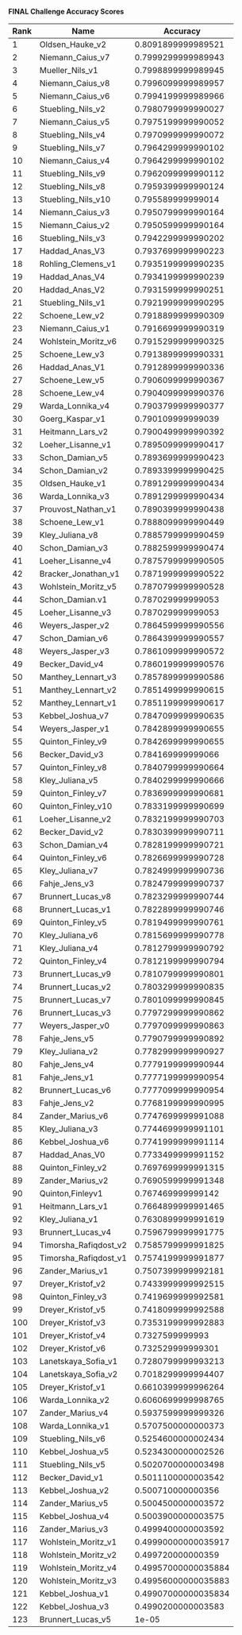 **FINAL Challenge Accuracy Scores**



|Rank|Name|Accuracy|
|----|-----|---|
|1|Oldsen_Hauke_v2|0.8091899999989521|
|2|Niemann_Caius_v7|0.7999299999989943|
|3|Mueller_Nils_v1|0.7998899999989945|
|4|Niemann_Caius_v8|0.7996099999989957|
|5|Niemann_Caius_v6|0.7994199999989966|
|6|Stuebling_Nils_v2|0.7980799999990027|
|7|Niemann_Caius_v5|0.7975199999990052|
|8|Stuebling_Nils_v4|0.7970999999990072|
|9|Stuebling_Nils_v7|0.7964299999990102|
|10|Niemann_Caius_v4|0.7964299999990102|
|11|Stuebling_Nils_v9|0.7962099999990112|
|12|Stuebling_Nils_v8|0.7959399999990124|
|13|Stuebling_Nils_v10|0.795589999999014|
|14|Niemann_Caius_v3|0.7950799999990164|
|15|Niemann_Caius_v2|0.7950599999990164|
|16|Stuebling_Nils_v3|0.7942299999990202|
|17|Haddad_Anas_V3|0.7937699999990223|
|18|Rohling_Clemens_v1|0.7935199999990235|
|19|Haddad_Anas_V4|0.7934199999990239|
|20|Haddad_Anas_V2|0.7931599999990251|
|21|Stuebling_Nils_v1|0.7921999999990295|
|22|Schoene_Lew_v2|0.7918899999990309|
|23|Niemann_Caius_v1|0.7916699999990319|
|24|Wohlstein_Moritz_v6|0.7915299999990325|
|25|Schoene_Lew_v3|0.7913899999990331|
|26|Haddad_Anas_V1|0.7912899999990336|
|27|Schoene_Lew_v5|0.7906099999990367|
|28|Schoene_Lew_v4|0.7904099999990376|
|29|Warda_Lonnika_v4|0.7903799999990377|
|30|Goerg_Kaspar_v1|0.790109999999039|
|31|Heitmann_Lars_v2|0.7900499999990392|
|32|Loeher_Lisanne_v1|0.7895099999990417|
|33|Schon_Damian_v5|0.7893699999990423|
|34|Schon_Damian_v2|0.7893399999990425|
|35|Oldsen_Hauke_v1|0.7891299999990434|
|36|Warda_Lonnika_v3|0.7891299999990434|
|37|Prouvost_Nathan_v1|0.7890399999990438|
|38|Schoene_Lew_v1|0.7888099999990449|
|39|Kley_Juliana_v8|0.7885799999990459|
|40|Schon_Damian_v3|0.7882599999990474|
|41|Loeher_Lisanne_v4|0.7875799999990505|
|42|Bracker_Jonathan_v1|0.7871999999990522|
|43|Wohlstein_Moritz_v5|0.7870799999990528|
|44|Schon_Damian.v1|0.787029999999053|
|45|Loeher_Lisanne_v3|0.787029999999053|
|46|Weyers_Jasper_v2|0.7864599999990556|
|47|Schon_Damian_v6|0.7864399999990557|
|48|Weyers_Jasper_v3|0.7861099999990572|
|49|Becker_David_v4|0.7860199999990576|
|50|Manthey_Lennart_v3|0.7857899999990586|
|51|Manthey_Lennart_v2|0.7851499999990615|
|52|Manthey_Lennart_v1|0.7851199999990617|
|53|Kebbel_Joshua_v7|0.7847099999990635|
|54|Weyers_Jasper_v1|0.7842899999990655|
|55|Quinton_Finley_v9|0.7842699999990655|
|56|Becker_David_v3|0.784169999999066|
|57|Quinton_Finley_v8|0.7840799999990664|
|58|Kley_Juliana_v5|0.7840299999990666|
|59|Quinton_Finley_v7|0.7836999999990681|
|60|Quinton_Finley_v10|0.7833199999990699|
|61|Loeher_Lisanne_v2|0.7832199999990703|
|62|Becker_David_v2|0.7830399999990711|
|63|Schon_Damian_v4|0.7828199999990721|
|64|Quinton_Finley_v6|0.7826699999990728|
|65|Kley_Juliana_v7|0.7824999999990736|
|66|Fahje_Jens_v3|0.7824799999990737|
|67|Brunnert_Lucas_v8|0.7823299999990744|
|68|Brunnert_Lucas_v1|0.7822899999990746|
|69|Quinton_Finley_v5|0.7819499999990761|
|70|Kley_Juliana_v6|0.7815699999990778|
|71|Kley_Juliana_v4|0.7812799999990792|
|72|Quinton_Finley_v4|0.7812199999990794|
|73|Brunnert_Lucas_v9|0.7810799999990801|
|74|Brunnert_Lucas_v2|0.7803299999990835|
|75|Brunnert_Lucas_v7|0.7801099999990845|
|76|Brunnert_Lucas_v3|0.7797299999990862|
|77|Weyers_Jasper_v0|0.7797099999990863|
|78|Fahje_Jens_v5|0.7790799999990892|
|79|Kley_Juliana_v2|0.7782999999990927|
|80|Fahje_Jens_v4|0.7779199999990944|
|81|Fahje_Jens_v1|0.7777199999990954|
|82|Brunnert_Lucas_v6|0.7777099999990954|
|83|Fahje_Jens_v2|0.7768199999990995|
|84|Zander_Marius_v6|0.7747699999991088|
|85|Kley_Juliana_v3|0.7744699999991101|
|86|Kebbel_Joshua_v6|0.7741999999991114|
|87|Haddad_Anas_V0|0.7733499999991152|
|88|Quinton_Finley_v2|0.7697699999991315|
|89|Zander_Marius_v2|0.7690599999991348|
|90|Quinton,Finleyv1|0.767469999999142|
|91|Heitmann_Lars_v1|0.7664899999991465|
|92|Kley_Juliana_v1|0.7630899999991619|
|93|Brunnert_Lucas_v4|0.7596799999991775|
|94|Timorsha_Rafiqdost_v2|0.7585799999991825|
|95|Timorsha_Rafiqdost_v1|0.7574199999991877|
|96|Zander_Marius_v1|0.7507399999992181|
|97|Dreyer_Kristof_v2|0.7433999999992515|
|98|Quinton_Finley_v3|0.7419699999992581|
|99|Dreyer_Kristof_v5|0.7418099999992588|
|100|Dreyer_Kristof_v3|0.7353199999992883|
|101|Dreyer_Kristof_v4|0.7327599999993|
|102|Dreyer_Kristof_v6|0.732529999999301|
|103|Lanetskaya_Sofia_v1|0.7280799999993213|
|104|Lanetskaya_Sofia_v2|0.7018299999994407|
|105|Dreyer_Kristof_v1|0.6610399999996264|
|106|Warda_Lonnika_v2|0.6060699999998765|
|107|Zander_Marius_v4|0.5937599999999326|
|108|Warda_Lonnika_v1|0.5707500000000373|
|109|Stuebling_Nils_v6|0.5254600000002434|
|110|Kebbel_Joshua_v5|0.5234300000002526|
|111|Stuebling_Nils_v5|0.5020700000003498|
|112|Becker_David_v1|0.5011100000003542|
|113|Kebbel_Joshua_v2|0.500710000000356|
|114|Zander_Marius_v5|0.5004500000003572|
|115|Kebbel_Joshua_v4|0.5003900000003575|
|116|Zander_Marius_v3|0.4999400000003592|
|117|Wohlstein_Moritz_v1|0.49990000000035917|
|118|Wohlstein_Moritz_v2|0.499720000000359|
|119|Wohlstein_Moritz_v4|0.49957000000035884|
|120|Wohlstein_Moritz_v3|0.49956000000035883|
|121|Kebbel_Joshua_v1|0.49907000000035834|
|122|Kebbel_Joshua_v3|0.4990200000003583|
|123|Brunnert_Lucas_v5|1e-05|
